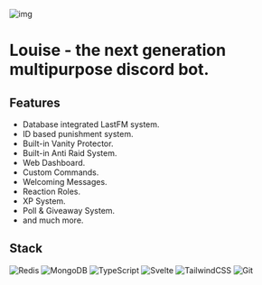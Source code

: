 ![img](https://cdn.discordapp.com/attachments/1185489650983378984/1185489673578094632/New_Project.png?ex=658fcc4b&is=657d574b&hm=74c8b0c3a6a2fe09cd7a99b4e284cbe96ae82d2e1f69290e87aa4baf78b3d713&)

# **Louise** - the next generation multipurpose discord bot.

## Features

- Database integrated LastFM system.
- ID based punishment system.
- Built-in Vanity Protector.
- Built-in Anti Raid System.
- Web Dashboard.
- Custom Commands.
- Welcoming Messages.
- Reaction Roles.
- XP System.
- Poll & Giveaway System.
- and much more.

## Stack

![Redis](https://img.shields.io/badge/redis-%23DD0031.svg?style=for-the-badge&logo=redis&logoColor=white) ![MongoDB](https://img.shields.io/badge/MongoDB-%234ea94b.svg?style=for-the-badge&logo=mongodb&logoColor=white) ![TypeScript](https://img.shields.io/badge/typescript-%23007ACC.svg?style=for-the-badge&logo=typescript&logoColor=white) ![Svelte](https://img.shields.io/badge/svelte-%23f1413d.svg?style=for-the-badge&logo=svelte&logoColor=white) ![TailwindCSS](https://img.shields.io/badge/tailwindcss-%2338B2AC.svg?style=for-the-badge&logo=tailwind-css&logoColor=white) ![Git](https://img.shields.io/badge/git-%23F05033.svg?style=for-the-badge&logo=git&logoColor=white)